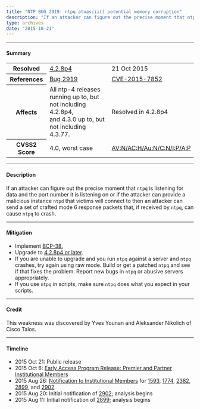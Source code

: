 ```yaml
---
title: "NTP BUG 2919: ntpq atoascii() potential memory corruption"
description: "If an attacker can figure out the precise moment that ntpq is listening for data and the port number it is listening on or if the attacker can provide a malicious instance ntpd that victims will connect to then an attacker can send a set of crafted mode 6 response packets that can cause ntpq to crash. This bug was resolved in NTP 4.2.8p4."
type: archives
date: "2015-10-21"
---
```


* * *

#### Summary

<table>
  <tbody>
	<tr>
		<th><b>Resolved</b></th>
		<td><a href="/support/securitynotice/4_2_8p4-release-announcement/">4.2.8p4</a></td>
		<td>21 Oct 2015</td>
	</tr>
	<tr>
		<th><b>References</b></th>
		<td><a href="https://bugs.ntp.org/show_bug.cgi?id=2919">Bug 2919</a></td>
		<td><a href="https://nvd.nist.gov/vuln/detail/CVE-2015-7852">CVE-2015-7852</a></td>
	</tr>
	<tr>
		<th><b>Affects</b></th>
		<td>All ntp-4 releases running up to, but not including 4.2.8p4,<br> and 4.3.0 up to, but not including 4.3.77.</td>
		<td>Resolved in 4.2.8p4</td>
	</tr>
	<tr>
		<th><b>CVSS2 Score</b></th>
		<td>4.0, worst case</td>
		<td><a href="https://nvd.nist.gov/vuln-metrics/cvss/v2-calculator?calculator&version=2.0&vector=(AV:N/AC:H/Au:N/C:N/I:P/A:P)">AV:N/AC:H/Au:N/C:N/I:P/A:P</a></td>
	</tr>	
  </tbody>	
</table>

* * *
    
#### Description 

If an attacker can figure out the precise moment that `ntpq` is listening for data and the port number it is listening on or if the attacker can provide a malicious instance `ntpd` that victims will connect to then an attacker can send a set of crafted mode 6 response packets that, if received by `ntpq`, can cause `ntpq` to crash.

* * *
    
#### Mitigation

* Implement [BCP-38.](http://www.bcp38.info/index.php/Main_Page)
* Upgrade to [4.2.8p4 or later](/downloads/).
* If you are unable to upgrade and you run `ntpq` against a server and `ntpq` crashes, try again using raw mode. Build or get a patched `ntpq` and see if that fixes the problem. Report new bugs in `ntpq` or abusive servers appropriately.
* If you use `ntpq` in scripts, make sure `ntpq` does what you expect in your scripts. 

* * *

#### Credit

This weakness was discovered by Yves Younan and Aleksander Nikolich of Cisco Talos.

* * *

#### Timeline

* 2015 Oct 21: Public release
* 2015 Oct 6: [Early Access Program Release: Premier and Partner Institutional Members](https://www.nwtime.org/membership/benefits/)
* 2015 Aug 26: [Notification to Institutional Members](https://www.nwtime.org/membership/benefits/) for [1593](/support/securitynotice/ntpbug1593/), [1774](/support/securitynotice/ntpbug1774/), [2382](/support/securitynotice/ntpbug2382/), [2899](/support/securitynotice/ntpbug2899/), and [2902](/support/securitynotice/ntpbug2902/)
* 2015 Aug 20: Initial notification of [2902](/support/securitynotice/ntpbug2902/); analysis begins
* 2015 Aug 11: Initial notification of [2899](/support/securitynotice/ntpbug2899/); analysis begins